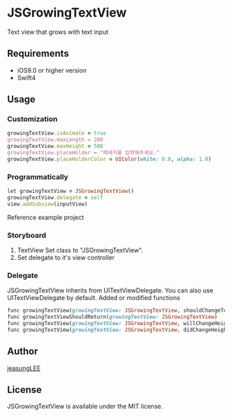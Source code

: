 # JSGrowingTextView
Text view that grows with text input

## Requirements
* iOS9.0 or higher version
* Swift4
## Usage
### Customization
```ruby
growingTextView.isAnimate = true                                               //에니메이션 사용여부
growingTextView.maxLength = 200                                                //최대 글자수
growingTextView.maxHeight = 500                                                //최대 높이 제한
growingTextView.placeHolder = "메세지를 입력해주세요."                               //플레이스홀더
growingTextView.placeHolderColor = UIColor(white: 0.8, alpha: 1.0)             //플레이스홀더 색상
```
### Programmatically
```ruby
let growingTextView = JSGrowingTextView()
growingTextView.delegate = self
view.addSubview(inputView)
```

Reference example project
        
### Storyboard
1. TextView Set class to "JSGrowingTextView".
2. Set delegate to it's view controller

### Delegate
JSGrowingTextView inherits from UITextViewDelegate.
You can also use UITextViewDelegate by default.
Added or modified functions
```ruby
func growingTextView(growingTextView: JSGrowingTextView, shouldChangeTextInRange range:NSRange, replacementText text:String) -> Bool
func growingTextViewShouldReturn(growingTextView: JSGrowingTextView) 
func growingTextView(growingTextView: JSGrowingTextView, willChangeHeight height:CGFloat)
func growingTextView(growingTextView: JSGrowingTextView, didChangeHeight height:CGFloat)
```

## Author
[jeasungLEE](https://github.com/jeasungLEE)

## License
JSGrowingTextView is available under the MIT license.
